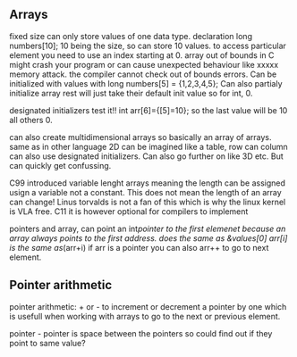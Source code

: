 ## Arrays

[//]: # (CLEANUP REQUIRED)

fixed size can only store values of one data type. declaration long numbers[10]; 10 being the size, so can store 10 values. to access particular element you need to use an index starting at 0. array out of bounds in C might crash your program or can cause unexpected behaviour like xxxxx memory attack. the compiler cannot check out of bounds errors. Can be initialized with values with long numbers[5] = {1,2,3,4,5}; Can also partialy initialize array rest will just take their default init value so for int, 0.

designated initializers test it!! int arr[6]={[5]=10}; so the last value will be 10 all others 0.

can also create multidimensional arrays so basically an array of arrays. same as in other language 2D can be imagined like a table, row can column can also use designated initializers. Can also go further on like 3D etc. But can quickly get confussing.

C99 introduced variable lenght arrays meaning the length can be assigned usign a variable not a constant. This does not mean the length of an array can change! Linus torvalds is not a fan of this which is why the linux kernel is VLA free. C11 it is however optional for compilers to implement

pointers and array, can point an int*pointer to the first elemenet because an array always points to the first address. does the same as &values[0]
arr[i] is the same as*(arr+i) if arr is a pointer you can also arr++ to go to next element.

## Pointer arithmetic

pointer arithmetic: + or - to increment or decrement a pointer by one which is usefull when working with arrays to go to the next or previous element.

pointer - pointer is space between the pointers so could find out if they point to same value?
